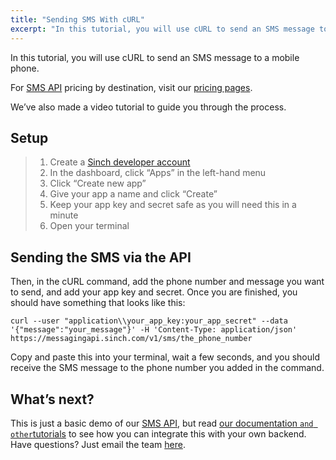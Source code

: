 ```yaml
---
title: "Sending SMS With cURL"
excerpt: "In this tutorial, you will use cURL to send an SMS message to a mobile phone. We’ve also made a video tutorial to guide you through the process. Find out more."
---
```

In this tutorial, you will use cURL to send an SMS message to a mobile phone.

For [SMS API](https://www.sinch.com/products/messaging/sms/) pricing by destination, visit our [pricing pages](https://www.sinch.com/products/messaging/sms/).

We’ve also made a video tutorial to guide you through the process.

## Setup

> 1.  Create a [Sinch developer account](https://portal.sinch.com/#/signup)
> 2.  In the dashboard, click “Apps” in the left-hand menu
> 3.  Click “Create new app”
> 4.  Give your app a name and click “Create”
> 5.  Keep your app key and secret safe as you will need this in a minute
> 6.  Open your terminal

## Sending the SMS via the API

Then, in the cURL command, add the phone number and message you want to send, and add your app key and secret. Once you are finished, you should have something that looks like this:

```shell
curl --user "application\\your_app_key:your_app_secret" --data '{"message":"your_message"}' -H 'Content-Type: application/json' https://messagingapi.sinch.com/v1/sms/the_phone_number
```

Copy and paste this into your terminal, wait a few seconds, and you should receive the SMS message to the phone number you added in the command.

## What’s next?

This is just a basic demo of our [SMS API](https://www.sinch.com/products/messaging/sms/), but read [our documentation <sms-classic-sinch>` and other `tutorials](doc:tutorialssite) to see how you can integrate this with your own backend. Have questions? Just email the team [here](mailto:hello@sinch.com).